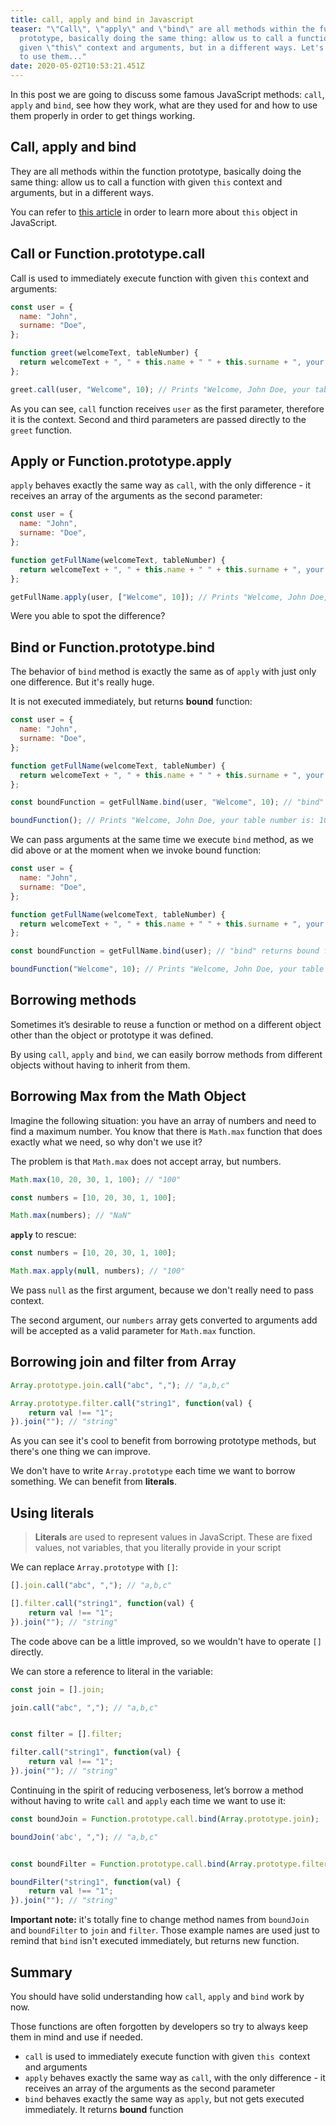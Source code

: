```yaml
---
title: call, apply and bind in Javascript
teaser: "\"Call\", \"apply\" and \"bind\" are all methods within the function
  prototype, basically doing the same thing: allow us to call a function with
  given \"this\" context and arguments, but in a different ways. Let's see how
  to use them..."
date: 2020-05-02T10:53:21.451Z
---
```

In this post we are going to discuss some famous JavaScript methods: `call`, `apply` and `bind`, see how they work, what are they used for and how to use them properly in order to get things working.

## Call, apply and bind

They are all methods within the function prototype, basically doing the same thing: allow us to call a function with given `this` context and arguments, but in a different ways.

You can refer to [this article](/2020-05-02-understanding-this-in-javascript/) in order to learn more about `this` object in JavaScript.

## Call or Function.prototype.call

Call is used to immediately execute function with given `this` context and arguments:

```javascript
const user = {
  name: "John",
  surname: "Doe",
};

function greet(welcomeText, tableNumber) {
  return welcomeText + ", " + this.name + " " + this.surname + ", your table number is: " + tableNumber;
};

greet.call(user, "Welcome", 10); // Prints "Welcome, John Doe, your table number is: 10"
```

As you can see, `call` function receives `user` as the first parameter, therefore it is the context. Second and third parameters are passed directly to the `greet` function.

## Apply or Function.prototype.apply

`apply` behaves exactly the same way as `call`, with the only difference - it receives an array of the arguments as the second parameter:

```javascript
const user = {
  name: "John",
  surname: "Doe",
};

function getFullName(welcomeText, tableNumber) {
  return welcomeText + ", " + this.name + " " + this.surname + ", your table number is: " + tableNumber;
};

getFullName.apply(user, ["Welcome", 10]); // Prints "Welcome, John Doe, your table number is: 10"
```

Were you able to spot the difference?

## Bind or Function.prototype.bind

The behavior of `bind` method is exactly the same as of `apply` with just only one difference. But it's really huge.

It is not executed immediately, but returns **bound** function:

```javascript
const user = {
  name: "John",
  surname: "Doe",
};

function getFullName(welcomeText, tableNumber) {
  return welcomeText + ", " + this.name + " " + this.surname + ", your table number is: " + tableNumber;
};

const boundFunction = getFullName.bind(user, "Welcome", 10); // "bind" returns bound function

boundFunction(); // Prints "Welcome, John Doe, your table number is: 10"
```

We can pass arguments at the same time we execute `bind` method, as we did above or at the moment when we invoke bound function:

```javascript
const user = {
  name: "John",
  surname: "Doe",
};

function getFullName(welcomeText, tableNumber) {
  return welcomeText + ", " + this.name + " " + this.surname + ", your table number is: " + tableNumber;
};

const boundFunction = getFullName.bind(user); // "bind" returns bound function

boundFunction("Welcome", 10); // Prints "Welcome, John Doe, your table number is: 10"
```

## Borrowing methods

Sometimes it’s desirable to reuse a function or method on a different object other than the object or prototype it was defined. 

By using `call`, `apply` and `bind`, we can easily borrow methods from different objects without having to inherit from them.

## Borrowing Max from the Math Object

Imagine the following situation: you have an array of numbers and need to find a maximum number. You know that there is `Math.max` function that does exactly what we need, so why don't we use it? 

The problem is that `Math.max` does not accept array, but numbers.

```javascript
Math.max(10, 20, 30, 1, 100); // "100"

const numbers = [10, 20, 30, 1, 100];

Math.max(numbers); // "NaN"
```

**`apply`** to rescue:

```javascript
const numbers = [10, 20, 30, 1, 100];

Math.max.apply(null, numbers); // "100"
```

We pass `null` as the first argument, because we don't really need to pass context. 

The second argument, our `numbers` array gets converted to arguments add will be accepted as a valid parameter for `Math.max` function.

## Borrowing join and filter from Array

```javascript
Array.prototype.join.call("abc", ","); // "a,b,c"

Array.prototype.filter.call("string1", function(val) {
    return val !== "1";
}).join(""); // "string"
```

As you can see it's cool to benefit from borrowing prototype methods, but there's one thing we can improve. 

We don't have to write `Array.prototype` each time we want to borrow something. We can benefit from **literals**.

## Using literals

> **Literals** are used to represent values in JavaScript. These are fixed values, not variables, that you literally provide in your script

We can replace `Array.prototype` with `[]`:

```javascript
[].join.call("abc", ","); // "a,b,c"

[].filter.call("string1", function(val) {
    return val !== "1";
}).join(""); // "string"
```

The code above can be a little improved, so we wouldn't have to operate `[]` directly. 

We can store a reference to literal in the variable:

```javascript
const join = [].join;

join.call("abc", ","); // "a,b,c"


const filter = [].filter;

filter.call("string1", function(val) {
    return val !== "1";
}).join(""); // "string"
```

Continuing in the spirit of reducing verboseness, let’s borrow a method without having to write `call` and `apply` each time we want to use it:

```javascript
const boundJoin = Function.prototype.call.bind(Array.prototype.join);

boundJoin('abc', ","); // "a,b,c"


const boundFilter = Function.prototype.call.bind(Array.prototype.filter);

boundFilter("string1", function(val) {
    return val !== "1";
}).join(""); // "string"
```

**Important note:** it's totally fine to change method names from `boundJoin` and `boundFilter` to `join` and `filter`. Those example names are used just to remind that `bind` isn't executed immediately, but returns new function.

## Summary

You should have solid understanding how `call`, `apply` and `bind` work by now. 

Those functions are often forgotten by developers so try to always keep them in mind and use if needed.

* `call` is used to immediately execute function with given `this `context and arguments
* `apply` behaves exactly the same way as `call`, with the only difference - it receives an array of the arguments as the second parameter
* `bind` behaves exactly the same way as `apply`, but not gets executed immediately. It returns **bound** function